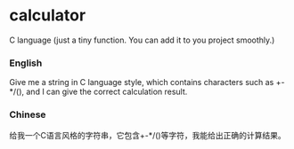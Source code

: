 # calculator 
C language (just a tiny function. You can add it to you project smoothly.)

### English

Give me a string in C language style, which contains characters such as +-*/(), and I can give the correct calculation result.

### Chinese

给我一个C语言风格的字符串，它包含+-*/()等字符，我能给出正确的计算结果。


